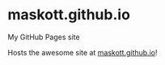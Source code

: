 # maskott.github.io
My GitHub Pages site

Hosts the awesome site at [maskott.github.io](https://maskott.github.io)!

